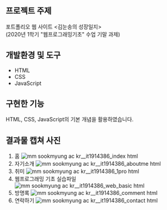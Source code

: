 ## 프로젝트 주제
포트폴리오 웹 사이트 <김눈송의 성장일지>  
(2020년 1학기 "웹프로그래밍기초" 수업 기말 과제)

## 개발환경 및 도구
- HTML
- CSS
- JavaScript

## 구현한 기능
HTML, CSS, JavaScript의 기본 개념을 활용하였습니다.

## 결과물 캡쳐 사진
1. 홈
![mm sookmyung ac kr__it1914386_index html](https://user-images.githubusercontent.com/61882016/110767979-2444df80-829a-11eb-920e-4aab493da806.png)
2. 자기소개
![mm sookmyung ac kr__it1914386_aboutme html](https://user-images.githubusercontent.com/61882016/110767996-2870fd00-829a-11eb-93a1-e63f046761cf.png)
3. 취미
![mm sookmyung ac kr__it1914386_1pro html](https://user-images.githubusercontent.com/61882016/110767993-27d86680-829a-11eb-97f9-95e9f6cee507.png)
4. 웹프로그래밍 기초 실습파일
![mm sookmyung ac kr__it1914386_web_basic html](https://user-images.githubusercontent.com/61882016/110767989-273fd000-829a-11eb-9d0b-d6d38e35bce1.png)
5. 방명록
![mm sookmyung ac kr__it1914386_comment html](https://user-images.githubusercontent.com/61882016/110767988-26a73980-829a-11eb-9368-2d3e6369bc35.png)
6. 연락하기
![mm sookmyung ac kr__it1914386_contact html](https://user-images.githubusercontent.com/61882016/110767986-260ea300-829a-11eb-92ef-d7c3350f0f9c.png)
